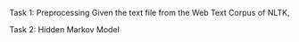 Task 1: Preprocessing
Given the text file from the Web Text Corpus of NLTK,

Task 2: Hidden Markov Model
